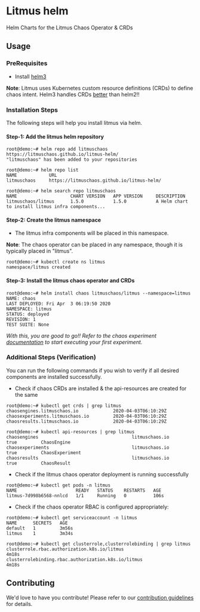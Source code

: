 # Litmus helm

Helm Charts for the Litmus Chaos Operator &amp; CRDs

## Usage

### PreRequisites

- Install [helm3](https://helm.sh/docs/intro/install/)

**Note**: Litmus uses Kubernetes custom resource definitions (CRDs) to define chaos intent. Helm3 handles CRDs [better](https://helm.sh/docs/chart_best_practices/custom_resource_definitions/#helm) than helm2!!

### Installation Steps

The following steps will help you install litmus via helm.

#### Step-1: Add the litmus helm repository

```
root@demo:~# helm repo add litmuschaos https://litmuschaos.github.io/litmus-helm/
"litmuschaos" has been added to your repositories
```

```
root@demo:~# helm repo list
NAME            URL
litmuschaos     https://litmuschaos.github.io/litmus-helm/
```

```
root@demo:~# helm search repo litmuschaos
NAME                    CHART VERSION   APP VERSION     DESCRIPTION
litmuschaos/litmus      1.5.0           1.5.0           A Helm chart to install litmus infra components...
```

#### Step-2: Create the litmus namespace

- The litmus infra components will be placed in this namespace.

**Note**: The chaos operator can be placed in any namespace, though it is typically placed in "litmus".

```
root@demo:~# kubectl create ns litmus
namespace/litmus created
```

#### Step-3: Install the litmus chaos operator and CRDs

```
root@demo:~# helm install chaos litmuschaos/litmus --namespace=litmus
NAME: chaos
LAST DEPLOYED: Fri Apr  3 06:19:50 2020
NAMESPACE: litmus
STATUS: deployed
REVISION: 1
TEST SUITE: None
```

*With this, you are good to go!! Refer to the chaos experiment [documentation](https://docs.litmuschaos.io/docs/pod-delete/) to start executing your first experiment.*

### Additional Steps (Verification)

You can run the following commands if you wish to verify if all desired components are installed successfully.

- Check if chaos CRDs are installed & the api-resources are created for the same

```
root@demo:~# kubectl get crds | grep litmus
chaosengines.litmuschaos.io             2020-04-03T06:10:29Z
chaosexperiments.litmuschaos.io         2020-04-03T06:10:29Z
chaosresults.litmuschaos.io             2020-04-03T06:10:29Z
```

```
root@demo:~# kubectl api-resources | grep litmus
chaosengines                                   litmuschaos.io                 true         ChaosEngine
chaosexperiments                               litmuschaos.io                 true         ChaosExperiment
chaosresults                                   litmuschaos.io                 true         ChaosResult
```

- Check if the litmus chaos operator deployment is running successfully

```
root@demo:~# kubectl get pods -n litmus
NAME                      READY   STATUS    RESTARTS   AGE
litmus-7d998b6568-nnlcd   1/1     Running   0          106s
```

- Check if the chaos operator RBAC is configured appropriately:

```
root@demo:~# kubectl get serviceaccount -n litmus
NAME      SECRETS   AGE
default   1         3m56s
litmus    1         3m34s
```

```
root@demo:~# kubectl get clusterrole,clusterrolebinding | grep litmus
clusterrole.rbac.authorization.k8s.io/litmus                                                        4m18s
clusterrolebinding.rbac.authorization.k8s.io/litmus                                                 4m18s
```

## Contributing

We'd love to have you contribute! Please refer to our [contribution guidelines](CONTRIBUTING.md) for details.
